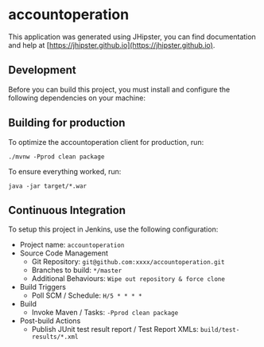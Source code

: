 # accountoperation

This application was generated using JHipster, you can find documentation and help at [https://jhipster.github.io](https://jhipster.github.io).

## Development

Before you can build this project, you must install and configure the following dependencies on your machine:


## Building for production

To optimize the accountoperation client for production, run:

    ./mvnw -Pprod clean package

To ensure everything worked, run:

    java -jar target/*.war
    
## Continuous Integration

To setup this project in Jenkins, use the following configuration:

* Project name: `accountoperation`
* Source Code Management
    * Git Repository: `git@github.com:xxxx/accountoperation.git`
    * Branches to build: `*/master`
    * Additional Behaviours: `Wipe out repository & force clone`
* Build Triggers
    * Poll SCM / Schedule: `H/5 * * * *`
* Build
    * Invoke Maven / Tasks: `-Pprod clean package`
* Post-build Actions
    * Publish JUnit test result report / Test Report XMLs: `build/test-results/*.xml`

[JHipster]: https://jhipster.github.io/
[Gatling]: http://gatling.io/

